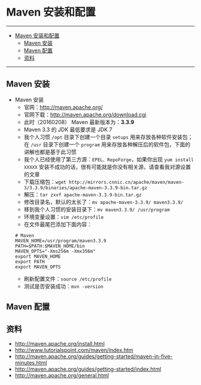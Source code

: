 <h1 id="maven0">Maven 安装和配置</h1>

------

*   [Maven 安装和配置](#maven0)
    *   [Maven 安装](#maven1)
    *   [Maven 配置](#maven2)
    *   [资料](#maven3)
    
------

<h2 id="maven1">Maven 安装</h2>

- Maven 安装
    - 官网：<http://maven.apache.org/>
    - 官网下载：<http://maven.apache.org/download.cgi>
    - 此时（20160208） Maven 最新版本为：**3.3.9**
    - Maven 3.3 的 JDK 最低要求是 JDK 7
    - 我个人习惯 `/opt` 目录下创建一个目录 `setups` 用来存放各种软件安装包；在 `/usr` 目录下创建一个 `program` 用来存放各种解压后的软件包，下面的讲解也都是基于此习惯
    - 我个人已经使用了第三方源：`EPEL、RepoForge`，如果你出现 `yum install XXXXX` 安装不成功的话，很有可能就是你没有相关源，请查看我对源设置的文章
    - 下载压缩包：`wget http://mirrors.cnnic.cn/apache/maven/maven-3/3.3.9/binaries/apache-maven-3.3.9-bin.tar.gz`
    - 解压：`tar zxvf apache-maven-3.3.9-bin.tar.gz`
    - 修改目录名，默认的太长了：`mv apache-maven-3.3.9/ maven3.3.9/`
    - 移到我个人习惯的安装目录下：`mv maven3.3.9/ /usr/program`
    - 环境变量设置：`vim /etc/profile`
    - 在文件最尾巴添加下面内容：
    ```
    # Maven
    MAVEN_HOME=/usr/program/maven3.3.9
    PATH=$PATH:$MAVEN_HOME/bin
    MAVEN_OPTS="-Xms256m -Xmx356m"
    export MAVEN_HOME
    export PATH
    export MAVEN_OPTS
    ```
    - 刷新配置文件：`source /etc/profile`
    - 测试是否安装成功：`mvn -version`


<h2 id="maven2">Maven 配置</h2>


<h2 id="maven3">资料</h2>

- <http://maven.apache.org/install.html>
- <http://www.tutorialspoint.com/maven/index.htm>
- <http://maven.apache.org/guides/getting-started/maven-in-five-minutes.html>
- <http://maven.apache.org/guides/getting-started/index.html>
- <http://maven.apache.org/general.html>